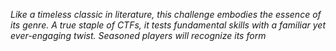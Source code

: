 *Like a timeless classic in literature, this challenge embodies the essence of its genre. A true staple of CTFs, it tests fundamental skills with a familiar yet ever-engaging twist. Seasoned players will recognize its form*